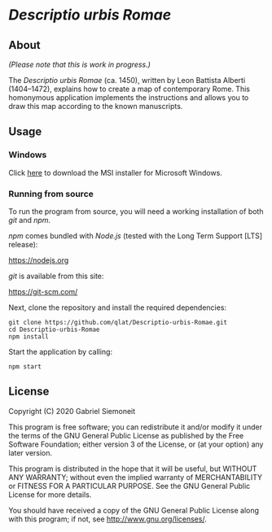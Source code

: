 # *Descriptio urbis Romae*

## About

*(Please note that this is work in progress.)*

The *Descriptio urbis Romae* (ca. 1450), written by Leon Battista Alberti (1404–1472), explains how to create a map of contemporary Rome. This homonymous application implements the instructions and allows you to draw this map according to the known manuscripts.

## Usage

### Windows

Click [here](https://github.com/qlat/Descriptio-urbis-Romae/releases/download/v0.1-alpha/descriptio-urbis-romae.msi) to download the MSI installer for Microsoft Windows.

### Running from source

To run the program from source, you will need a working installation of both *git* and *npm*.

*npm* comes bundled with *Node.js* (tested with the Long Term Support [LTS] release):

https://nodejs.org

*git* is available from this site:

https://git-scm.com/

Next, clone the repository and install the required dependencies:

```
git clone https://github.com/qlat/Descriptio-urbis-Romae.git
cd Descriptio-urbis-Romae
npm install
```

Start the application by calling:

```
npm start
```

## License

Copyright (C) 2020 Gabriel Siemoneit

This program is free software; you can redistribute it and/or modify it under the terms of the GNU General Public License as published by the Free Software Foundation; either version 3 of the License, or (at your option) any later version.

This program is distributed in the hope that it will be useful, but WITHOUT ANY WARRANTY; without even the implied warranty of MERCHANTABILITY or FITNESS FOR A PARTICULAR PURPOSE. See the GNU General Public License for more details.

You should have received a copy of the GNU General Public License along with this program; if not, see <http://www.gnu.org/licenses/>. 